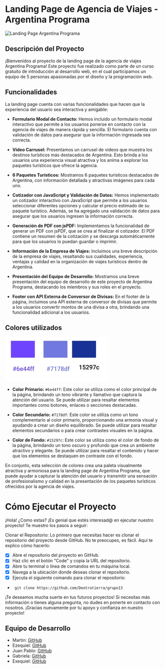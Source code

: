 # Landing Page de Agencia de Viajes - Argentina Programa

![Landing Page Argentina Programa](https://argentinaprograma.inti.gob.ar/pluginfile.php/1/theme_moove/sliderimage1/1676134779/banner-ok-argentina-programa.jpg)

## Descripción del Proyecto

¡Bienvenidos al proyecto de la landing page de la agencia de viajes Argentina Programa! Este proyecto fue realizado como parte de un curso gratuito de introducción al desarrollo web, en el cual participamos un equipo de 5 personas apasionadas por el diseño y la programación web.

## Funcionalidades

La landing page cuenta con varias funcionalidades que hacen que la experiencia del usuario sea interactiva y amigable:

- **Formulario Modal de Contacto:** Hemos incluido un formulario modal interactivo que permite a los usuarios ponerse en contacto con la agencia de viajes de manera rápida y sencilla. El formulario cuenta con validación de datos para asegurar que la información ingresada sea correcta.

- **Video Carrusel:** Presentamos un carrusel de videos que muestra los destinos turísticos más destacados de Argentina. Esto brinda a los usuarios una experiencia visual atractiva y los anima a explorar los paquetes turísticos que ofrece la agencia.

- **6 Paquetes Turísticos:** Mostramos 6 paquetes turísticos destacados de Argentina, con información detallada y atractivas imágenes para cada uno.

- **Cotizador con JavaScript y Validación de Datos:** Hemos implementado un cotizador interactivo con JavaScript que permite a los usuarios seleccionar diferentes opciones y calcular el precio estimado de su paquete turístico. Además, se ha agregado una validación de datos para asegurar que los usuarios ingresen la información correcta.

- **Generación de PDF con jsPDF:** Implementamos la funcionalidad de generar un PDF con jsPDF, que se crea al finalizar el cotizador. El PDF contiene un resumen de la cotización y se descarga automáticamente para que los usuarios lo puedan guardar o imprimir.

- **Información de la Empresa de Viajes:** Incluimos una breve descripción de la empresa de viajes, resaltando sus cualidades, experiencia, ventajas y calidad en la organización de viajes turísticos dentro de Argentina.

- **Presentación del Equipo de Desarrollo:** Mostramos una breve presentación del equipo de desarrollo de este proyecto de Argentina Programa, destacando los miembros y sus roles en el proyecto.

- **Footer con API Externa de Conversor de Divisas:** En el footer de la página, incluimos una API externa de conversor de divisas que permite a los usuarios convertir montos de una divisa a otra, brindando una funcionalidad adicional a los usuarios.

## Colores utilizados 
![Paleta de colores](/imgs/paleta.jpg)


- **Color Primario:** `#6e44ff`: Este color se utiliza como el color principal de la página, brindando un tono vibrante y llamativo que captura la atención del usuario. Se puede utilizar para resaltar elementos importantes como botones, enlaces o secciones destacadas.

- **Color Secundario:** `#7178df`: Este color se utiliza como un tono complementario al color primario, proporcionando una armonía visual y ayudando a crear un diseño equilibrado. Se puede utilizar para resaltar elementos secundarios o para crear contrastes visuales en la página.

- **Color de Fondo:** `#15297c`: Este color se utiliza como el color de fondo de la página, brindando un tono oscuro y profundo que crea un ambiente atractivo y elegante. Se puede utilizar para resaltar el contenido y hacer que los elementos se destaquen en contraste con el fondo.

En conjunto, esta selección de colores crea una paleta visualmente atractiva y armoniosa para la landing page de Argentina Programa, que puede ayudar a capturar la atención del usuario y transmitir una sensación de profesionalismo y calidad en la presentación de los paquetes turísticos ofrecidos por la agencia de viajes.



 # Cómo Ejecutar el Proyecto
¡Hola! ¿Como estas? ¡Es genial que estés interesad@ en ejecutar nuestro proyecto! Te muestro los pasos a seguir:

Clonar el Repositorio: Lo primero que necesitas hacer es clonar el repositorio del proyecto desde GitHub. No te preocupes, es fácil. Aquí te explico cómo hacerlo:
- [x] Abre el repositorio del proyecto en GitHub.
- [x] Haz clic en el botón "Code" y copia la URL del repositorio.
- [x] Abre tu terminal o línea de comandos en tu máquina local.
- [x] Navega a la ubicación donde deseas clonar el repositorio.
- [x] Ejecuta el siguiente comando para clonar el repositorio:
- ``` git clone https://github.com/Deotratierra/grupo13``` 


¡Te deseamos mucha suerte en tus futuros proyectos! Si necesitas más información o tienes alguna pregunta, no dudes en ponerte en contacto con nosotros. ¡Gracias nuevamente por tu apoyo y confianza en nuestro proyecto!

## Equipo de Desarrollo

- Martin: [GitHub](https://github.com/martinjosmac)
- Ezequiel: [GitHub](https://github.com/prestymdq)
- Juan Pablo: [GitHub](https://github.com/jpricart)
- Gabriela: [GitHub](https://github.com/Gabrielacecily)
- Exequiel: [GitHub](https://github.com/Deotratierra)

